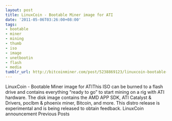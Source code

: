 ```yaml
---
layout: post
title: LinuxCoin - Bootable Miner image for ATI
date: '2011-05-06T03:26:00+08:00'
tags:
- bootable
- miner
- mining
- thumb
- iso
- image
- unetbootin
- flash
- media
tumblr_url: http://bitcoinminer.com/post/5238869123/linuxcoin-bootable-miner-ati
---
```

LinuxCoin - Bootable Miner image for ATIThis ISO can be burned to a flash drive and contains everything “ready to go” to start mining on a rig with ATI hardware.
The disk image contains the AMD APP SDK, ATI Catalyst & Drivers, poclbm & phoenix miner, Bitcoin, and more.
This distro release is experimental and is being released to obtain feedback.
LinuxCoin announcement
Previous Posts
